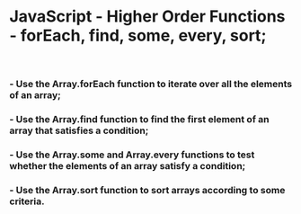 # JavaScript - Higher Order Functions - forEach, find, some, every, sort;
<br />

### - Use the Array.forEach function to iterate over all the elements of an array;
### - Use the Array.find function to find the first element of an array that satisfies a condition;
### - Use the Array.some and Array.every functions to test whether the elements of an array satisfy a condition;
### - Use the Array.sort function to sort arrays according to some criteria.